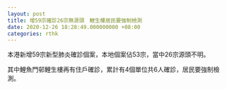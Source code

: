 ```yaml
---
layout: post
title: 增59宗確診26宗無源頭　鯉生樓居民要強制檢測
date: 2020-12-26 18:28:49.000000000 +08:00
categories: rthk
---
```


本港新增59宗新型肺炎確診個案，本地個案佔53宗，當中26宗源頭不明。

其中鯉魚門邨鯉生樓再有住戶確診，累計有4個單位共6人確診，居民要強制檢測。
